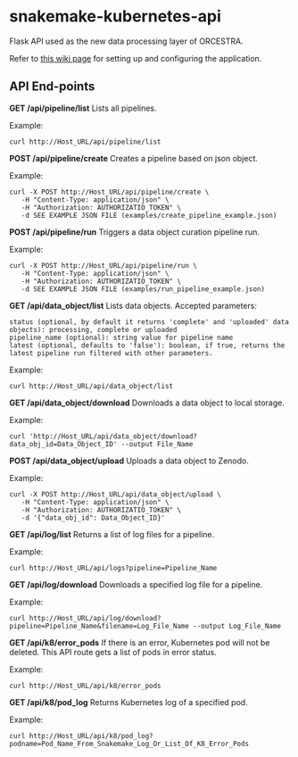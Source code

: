 # snakemake-kubernetes-api
Flask API used as the new data processing layer of ORCESTRA.

Refer to [this wiki page](https://github.com/bhklab/snakemake-kubernetes-api/wiki/Set-up-on-Compute-Canada-VM) for setting up and configuring the application.

## API End-points

**GET /api/pipeline/list** 
Lists all pipelines.

Example: 
```
curl http://Host_URL/api/pipeline/list
```

**POST /api/pipeline/create** 
Creates a pipeline based on json object.

Example: 
```
curl -X POST http://Host_URL/api/pipeline/create \
   -H "Content-Type: application/json" \
   -H "Authorization: AUTHORIZATIO_TOKEN" \
   -d SEE EXAMPLE JSON FILE (examples/create_pipeline_example.json) 
```

**POST /api/pipeline/run** 
Triggers a data object curation pipeline run.

Example: 
```
curl -X POST http://Host_URL/api/pipeline/run \
   -H "Content-Type: application/json" \
   -H "Authorization: AUTHORIZATIO_TOKEN" \
   -d SEE EXAMPLE JSON FILE (examples/run_pipeline_example.json) 
```

**GET /api/data_object/list**
Lists data objects. 
Accepted parameters:
```
status (optional, by default it returns 'complete' and 'uploaded' data objects): processing, complete or uploaded
pipeline_name (optional): string value for pipeline name
latest (optional, defaults to 'false'): boolean, if true, returns the latest pipeline run filtered with other parameters.
```

Example:
```
curl http://Host_URL/api/data_object/list
```

**GET /api/data_object/download**
Downloads a data object to local storage.

Example: 
```
curl 'http://Host_URL/api/data_object/download?data_obj_id=Data_Object_ID' --output File_Name
```

**POST /api/data_object/upload**
Uploads a data object to Zenodo.

Example:
```
curl -X POST http://Host_URL/api/data_object/upload \
   -H "Content-Type: application/json" \
   -H "Authorization: AUTHORIZATIO_TOKEN" \
   -d '{"data_obj_id": Data_Object_ID}' 
```

**GET /api/log/list**
Returns a list of log files for a pipeline.

Example:
```
curl http://Host_URL/api/logs?pipeline=Pipeline_Name
```

**GET /api/log/download**
Downloads a specified log file for a pipeline.

Example:
```
curl http://Host_URL/api/log/download?pipeline=Pipeline_Name&filename=Log_File_Name --output Log_File_Name
```

**GET /api/k8/error_pods**
If there is an error, Kubernetes pod will not be deleted. This API route gets a list of pods in error status.

Example:
```
curl http://Host_URL/api/k8/error_pods
```

**GET /api/k8/pod_log**
Returns Kubernetes log of a specified pod.

Example:
```
curl http://Host_URL/api/k8/pod_log?podname=Pod_Name_From_Snakemake_Log_Or_List_Of_K8_Error_Pods
```
